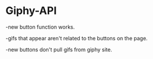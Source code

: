 # Giphy-API

-new button function works.

-gifs that appear aren't related to the buttons on the page.

-new buttons don't pull gifs from giphy site.

